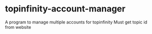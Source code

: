 # topinfinity-account-manager
 A program to manage multiple accounts for topinfinity
 Must get topic id from website
